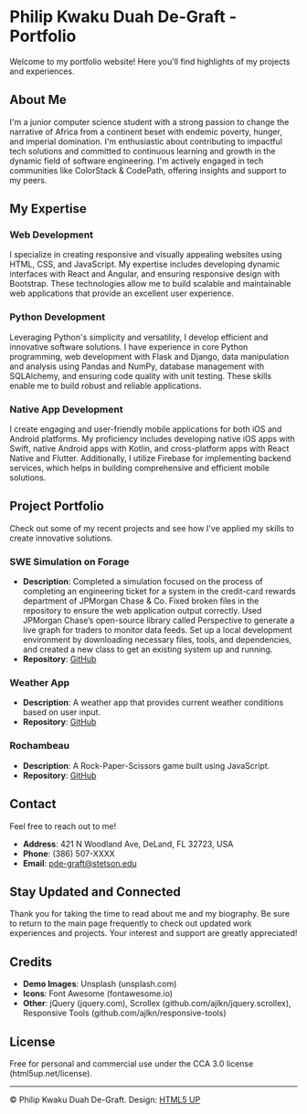 # Philip Kwaku Duah De-Graft - Portfolio

Welcome to my portfolio website! Here you'll find highlights of my projects and experiences.

## About Me

I'm a junior computer science student with a strong passion to change the narrative of Africa from a continent beset with endemic poverty, hunger, and imperial domination. I'm enthusiastic about contributing to impactful tech solutions and committed to continuous learning and growth in the dynamic field of software engineering. I'm actively engaged in tech communities like ColorStack & CodePath, offering insights and support to my peers.

## My Expertise

### Web Development
I specialize in creating responsive and visually appealing websites using HTML, CSS, and JavaScript. My expertise includes developing dynamic interfaces with React and Angular, and ensuring responsive design with Bootstrap. These technologies allow me to build scalable and maintainable web applications that provide an excellent user experience.

### Python Development
Leveraging Python's simplicity and versatility, I develop efficient and innovative software solutions. I have experience in core Python programming, web development with Flask and Django, data manipulation and analysis using Pandas and NumPy, database management with SQLAlchemy, and ensuring code quality with unit testing. These skills enable me to build robust and reliable applications.

### Native App Development
I create engaging and user-friendly mobile applications for both iOS and Android platforms. My proficiency includes developing native iOS apps with Swift, native Android apps with Kotlin, and cross-platform apps with React Native and Flutter. Additionally, I utilize Firebase for implementing backend services, which helps in building comprehensive and efficient mobile solutions.

## Project Portfolio

Check out some of my recent projects and see how I've applied my skills to create innovative solutions.

### SWE Simulation on Forage
- **Description**: Completed a simulation focused on the process of completing an engineering ticket for a system in the credit-card rewards department of JPMorgan Chase & Co. Fixed broken files in the repository to ensure the web application output correctly. Used JPMorgan Chase’s open-source library called Perspective to generate a live graph for traders to monitor data feeds. Set up a local development environment by downloading necessary files, tools, and dependencies, and created a new class to get an existing system up and running.
- **Repository**: [GitHub](https://github.com/kwakuduah12/forage-jpmc)

### Weather App
- **Description**: A weather app that provides current weather conditions based on user input.
- **Repository**: [GitHub](https://github.com/kwakuduah12/Weather-App)

### Rochambeau
- **Description**: A Rock-Paper-Scissors game built using JavaScript.
- **Repository**: [GitHub](https://github.com/kwakuduah12/rock-paper-scissors)

## Contact

Feel free to reach out to me!

- **Address**: 421 N Woodland Ave, DeLand, FL 32723, USA
- **Phone**: (386) 507-XXXX
- **Email**: [pde-graft@stetson.edu](mailto:pde-graft@stetson.edu)

## Stay Updated and Connected

Thank you for taking the time to read about me and my biography. Be sure to return to the main page frequently to check out updated work experiences and projects. Your interest and support are greatly appreciated!

## Credits

- **Demo Images**: Unsplash (unsplash.com)
- **Icons**: Font Awesome (fontawesome.io)
- **Other**: jQuery (jquery.com), Scrollex (github.com/ajlkn/jquery.scrollex), Responsive Tools (github.com/ajlkn/responsive-tools)

## License

Free for personal and commercial use under the CCA 3.0 license (html5up.net/license).

---
&copy; Philip Kwaku Duah De-Graft. Design: [HTML5 UP](https://html5up.net)
